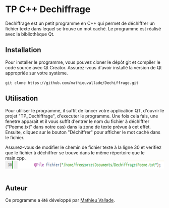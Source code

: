 # TP C++ Dechiffrage

Dechiffrage est un petit programme en C++ qui permet de déchiffrer un fichier texte dans lequel se trouve un mot caché. Le programme est réalisé avec la bibliothèque Qt.

## Installation

Pour installer le programme, vous pouvez cloner le dépôt git et compiler le code source avec Qt Creator. Assurez-vous d'avoir installé la version de Qt appropriée sur votre système.

```
git clone https://github.com/mathieuvallade/Dechiffrage.git
```

## Utilisation

Pour utiliser le programme, il suffit de lancer votre application QT, d'ouvrir le projet "TP_Dechiffrage", d'executer le programme. Une fois cela fais, une fenetre apparait et il vous suffit d'entrer le nom du fichier à déchiffrer ("Poeme.txt" dans notre cas) dans la zone de texte prévue à cet effet. Ensuite, cliquez sur le bouton "Déchiffrer" pour afficher le mot caché dans le fichier.

Assurez-vous de modifier le chemin de fichier texte à la ligne 30 et verifiez que le fichier à déchiffrer se trouve dans le même répertoire que le main.cpp.
  </br>
  <img src="Images/ligne30.png" alt="Message reçu terminal" height="25">
  </br></br>
</div>

## Auteur

Ce programme a été développé par [Mathieu Vallade](https://github.com/mathieuvallade).

